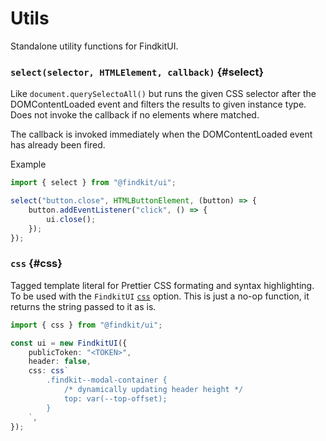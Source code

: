 # Utils

<FragmentOverride text="FindkitUI Util" />

<Fragmented h1Content />

Standalone utility functions for FindkitUI.

### `select(selector, HTMLElement, callback)` {#select}

Like `document.querySelectoAll()` but runs the given CSS selector after the
DOMContentLoaded event and filters the results to given instance type. Does not
invoke the callback if no elements where matched.

The callback is invoked immediately when the DOMContentLoaded event has already
been fired.

Example

```ts
import { select } from "@findkit/ui";

select("button.close", HTMLButtonElement, (button) => {
	button.addEventListener("click", () => {
		ui.close();
	});
});
```

<Api page="ui.select" />

### `css` {#css}

Tagged template literal for Prettier CSS formating and syntax highlighting. To
be used with the `FindkitUI` [`css`](/ui/api/#css) option. This is just a no-op
function, it returns the string passed to it as is.

<Api page="ui.css" />

```ts
import { css } from "@findkit/ui";

const ui = new FindkitUI({
	publicToken: "<TOKEN>",
	header: false,
	css: css`
		.findkit--modal-container {
			/* dynamically updating header height */
			top: var(--top-offset);
		}
	`,
});
```
